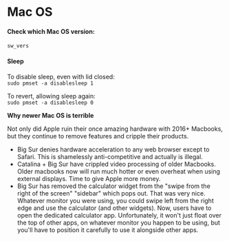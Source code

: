 # Mac OS

#### Check which Mac OS version:

`sw_vers` 

#### Sleep

To disable sleep, even with lid closed:  
`sudo pmset -a disablesleep 1`  
  
To revert, allowing sleep again:  
`sudo pmset -a disablesleep 0`

**Why newer Mac OS is terrible**

Not only did Apple ruin their once amazing hardware with 2016+ Macbooks, but they continue to remove features and cripple their products.

* Big Sur denies hardware acceleration to any web browser except to Safari. This is shamelessly anti-competitive and actually is illegal.
* Catalina + Big Sur have crippled video processing of older Macbooks. Older macbooks now will run much hotter or even overheat when using external displays. Time to give Apple more money.
* Big Sur has removed the calculator widget from the "swipe from the right of the screen" "sidebar" which pops out. That was very nice. Whatever monitor you were using, you could swipe left from the right edge and use the calculator \(and other widgets\). Now, users have to open the dedicated calculator app. Unfortunately, it won't just float over the top of other apps, on whatever monitor you happen to be using, but you'll have to position it carefully to use it alongside other apps.

